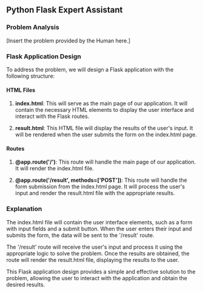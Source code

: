  ## Python Flask Expert Assistant

### Problem Analysis
[Insert the problem provided by the Human here.]

### Flask Application Design
To address the problem, we will design a Flask application with the following structure:

#### HTML Files
1. **index.html**: This will serve as the main page of our application. It will contain the necessary HTML elements to display the user interface and interact with the Flask routes.

2. **result.html**: This HTML file will display the results of the user's input. It will be rendered when the user submits the form on the index.html page.

#### Routes
1. **@app.route('/')**: This route will handle the main page of our application. It will render the index.html file.

2. **@app.route('/result', methods=['POST'])**: This route will handle the form submission from the index.html page. It will process the user's input and render the result.html file with the appropriate results.

### Explanation
The index.html file will contain the user interface elements, such as a form with input fields and a submit button. When the user enters their input and submits the form, the data will be sent to the '/result' route.

The '/result' route will receive the user's input and process it using the appropriate logic to solve the problem. Once the results are obtained, the route will render the result.html file, displaying the results to the user.

This Flask application design provides a simple and effective solution to the problem, allowing the user to interact with the application and obtain the desired results.